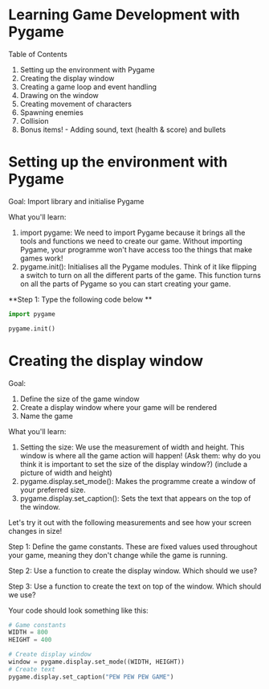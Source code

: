 # Learning Game Development with Pygame

Table of Contents
1. Setting up the environment with Pygame
2. Creating the display window
3. Creating a game loop and event handling
4. Drawing on the window
5. Creating movement of characters
6. Spawning enemies
7. Collision
8. Bonus items! - Adding sound, text (health & score) and bullets

# Setting up the environment with Pygame
Goal: Import library and initialise Pygame

What you'll learn:
1. import pygame: We need to import Pygame because it brings all the tools and functions we need to create our game. Without importing Pygame, your programme won't have access too the things that make games work!
2. pygame.init(): Initialises all the Pygame modules. Think of it like flipping a switch to turn on all the different parts of the game. This function turns on all the parts of Pygame so you can start creating your game.

**Step 1: Type the following code below
**
```python
import pygame

pygame.init()
```
# Creating the display window
Goal: 
1. Define the size of the game window
2. Create a display window where your game will be rendered
3. Name the game

What you'll learn: 
1. Setting the size: We use the measurement of width and height. This window is where all the game action will happen!
   (Ask them: why do you think it is important to set the size of the display window?)
   (include a picture of width and height)
2. pygame.display.set_mode(): Makes the programme create a window of your preferred size.
3. pygame.display.set_caption(): Sets the text that appears on the top of the window. 

Let's try it out with the following measurements and see how your screen changes in size!

Step 1: Define the game constants. These are fixed values used throughout your game, meaning they don't change while the game is running. 

Step 2: Use a function to create the display window. Which should we use?

Step 3: Use a function to create the text on top of the window. Which should we use?

Your code should look something like this:

```python
# Game constants
WIDTH = 800
HEIGHT = 400

# Create display window
window = pygame.display.set_mode((WIDTH, HEIGHT))
# Create text
pygame.display.set_caption("PEW PEW PEW GAME")
```





